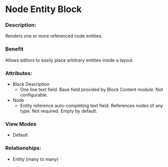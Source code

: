 # Node Entity Block

### Description:
Renders one or more referenced node entities.

### Benefit
Allows editors to easily place arbitrary entities inside a layout.

### Attributes:

* Block Description
    - One line text field. Base field provided by Block Content module. Not
      configurable.
* Node
    - Entity reference auto-completing text field. References nodes of any
      type. Not required. Empty by default.

### View Modes

* Default

### Relationships:

* Entity (many to many)

